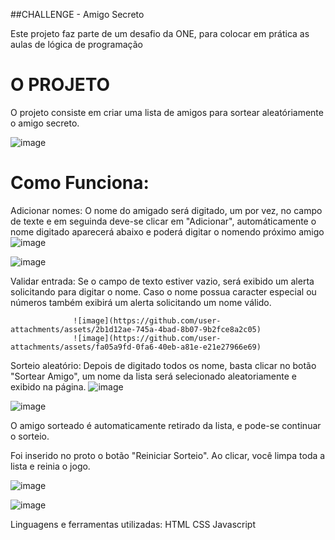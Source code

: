 ##CHALLENGE - Amigo Secreto

Este projeto faz parte de um desafio da ONE, para colocar em prática as aulas de lógica de programação

# O PROJETO

O projeto consiste em criar uma lista de amigos para sortear aleatóriamente o amigo secreto. 

![image](https://github.com/user-attachments/assets/bf764147-564c-4319-9599-f0cb15f061b4)

# Como Funciona:

Adicionar nomes: O nome do amigado será digitado, um por vez, no campo de texte e em seguinda deve-se clicar em  "Adicionar", automáticamente o nome digitado aparecerá abaixo e poderá digitar o nomendo próximo amigo
![image](https://github.com/user-attachments/assets/6754fa73-6112-4f8b-9fe4-67d1241b8197)

![image](https://github.com/user-attachments/assets/1e1ea435-3a6f-445b-99a5-79e032a1d093)


Validar entrada: Se o campo de texto estiver vazio, será exibido um alerta solicitando para digitar o nome. 
                  Caso o nome possua caracter especial ou números também  exibirá um alerta solicitando um nome válido.

                  ![image](https://github.com/user-attachments/assets/2b1d12ae-745a-4bad-8b07-9b2fce8a2c05)
                  ![image](https://github.com/user-attachments/assets/fa05a9fd-0fa6-40eb-a81e-e21e27966e69)

Sorteio aleatório: Depois de digitado todos os nome, basta  clicar no botão "Sortear Amigo", um nome da lista será selecionado aleatoriamente e exibido na página.
![image](https://github.com/user-attachments/assets/c39a020d-3339-47fb-a991-8a3baf1309dc)

![image](https://github.com/user-attachments/assets/794856a2-650e-40d0-b994-e6ae263ac83b)

O amigo sorteado é automaticamente retirado da lista, e pode-se continuar o sorteio.  

Foi inserido no proto o botão "Reiniciar Sorteio". Ao clicar, você limpa toda a lista e reinia o jogo.

![image](https://github.com/user-attachments/assets/9d6fad16-1f16-4b7b-97b1-b6191108a783)

![image](https://github.com/user-attachments/assets/681a4b5e-f897-41ac-991a-f0b1ea35c1ea)

Linguagens e ferramentas utilizadas:
HTML CSS Javascript
